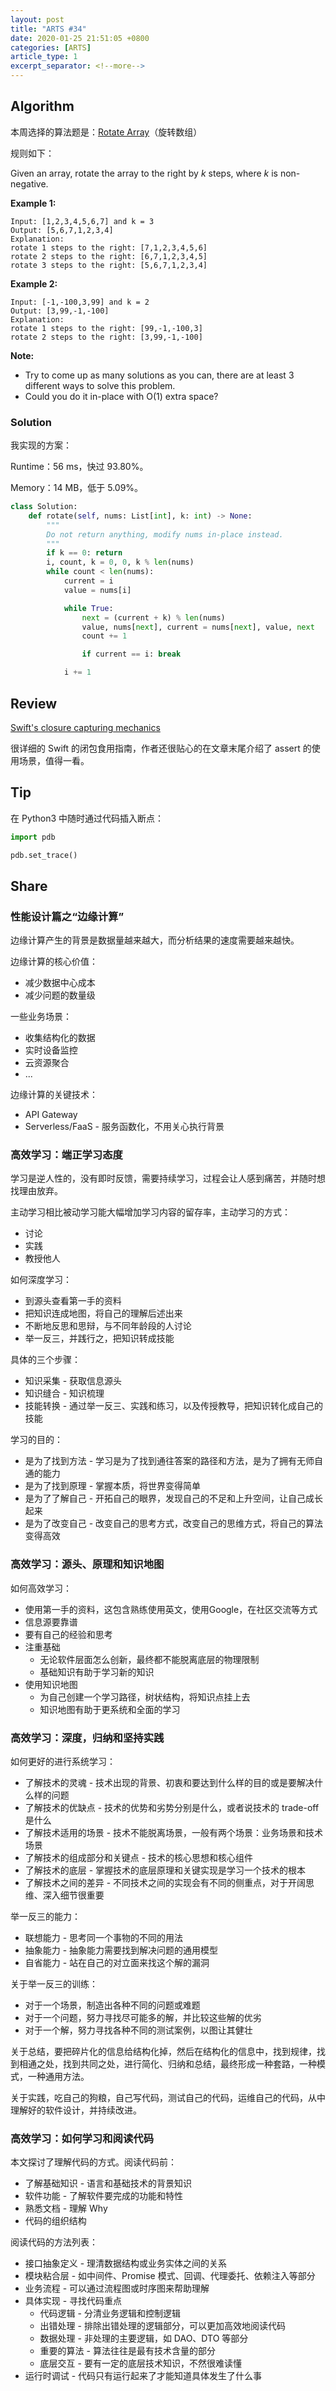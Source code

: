 ```yaml
---
layout: post
title: "ARTS #34"
date: 2020-01-25 21:51:05 +0800
categories: [ARTS]
article_type: 1
excerpt_separator: <!--more-->
---
```



## Algorithm

本周选择的算法题是：[Rotate Array](<https://leetcode.com/problems/rotate-array/>)（旋转数组）

<!--more-->

规则如下：

Given an array, rotate the array to the right by *k* steps, where *k* is non-negative.

**Example 1:**

```
Input: [1,2,3,4,5,6,7] and k = 3
Output: [5,6,7,1,2,3,4]
Explanation:
rotate 1 steps to the right: [7,1,2,3,4,5,6]
rotate 2 steps to the right: [6,7,1,2,3,4,5]
rotate 3 steps to the right: [5,6,7,1,2,3,4]
```

**Example 2:**

```
Input: [-1,-100,3,99] and k = 2
Output: [3,99,-1,-100]
Explanation: 
rotate 1 steps to the right: [99,-1,-100,3]
rotate 2 steps to the right: [3,99,-1,-100]
```

**Note:**

- Try to come up as many solutions as you can, there are at least 3 different ways to solve this problem.
- Could you do it in-place with O(1) extra space?

### Solution

我实现的方案：

Runtime：56 ms，快过 93.80%。

Memory：14 MB，低于 5.09%。

```python
class Solution:
    def rotate(self, nums: List[int], k: int) -> None:
        """
        Do not return anything, modify nums in-place instead.
        """ 
        if k == 0: return
        i, count, k = 0, 0, k % len(nums)
        while count < len(nums):
            current = i
            value = nums[i]

            while True:
                next = (current + k) % len(nums)
                value, nums[next], current = nums[next], value, next
                count += 1

                if current == i: break

            i += 1
```


## Review

[Swift's closure capturing mechanics](https://www.swiftbysundell.com/articles/swifts-closure-capturing-mechanics)

很详细的 Swift 的闭包食用指南，作者还很贴心的在文章末尾介绍了 assert 的使用场景，值得一看。

## Tip

在 Python3 中随时通过代码插入断点：
```python
import pdb

pdb.set_trace()
```

## Share

### 性能设计篇之“边缘计算”

边缘计算产生的背景是数据量越来越大，而分析结果的速度需要越来越快。

边缘计算的核心价值：

- 减少数据中心成本
- 减少问题的数量级

一些业务场景：

- 收集结构化的数据
- 实时设备监控
- 云资源聚合
- ...

边缘计算的关键技术：

- API Gateway
- Serverless/FaaS - 服务函数化，不用关心执行背景



### 高效学习：端正学习态度

学习是逆人性的，没有即时反馈，需要持续学习，过程会让人感到痛苦，并随时想找理由放弃。

主动学习相比被动学习能大幅增加学习内容的留存率，主动学习的方式：

- 讨论
- 实践
- 教授他人

如何深度学习：

- 到源头查看第一手的资料
- 把知识连成地图，将自己的理解后述出来
- 不断地反思和思辩，与不同年龄段的人讨论
- 举一反三，并践行之，把知识转成技能

具体的三个步骤：

- 知识采集 - 获取信息源头
- 知识缝合 - 知识梳理
- 技能转换 - 通过举一反三、实践和练习，以及传授教导，把知识转化成自己的技能

学习的目的：

- 是为了找到方法 - 学习是为了找到通往答案的路径和方法，是为了拥有无师自通的能力
- 是为了找到原理 - 掌握本质，将世界变得简单
- 是为了了解自己 - 开拓自己的眼界，发现自己的不足和上升空间，让自己成长起来
- 是为了改变自己 - 改变自己的思考方式，改变自己的思维方式，将自己的算法变得高效



### 高效学习：源头、原理和知识地图

如何高效学习：

- 使用第一手的资料，这包含熟练使用英文，使用Google，在社区交流等方式
- 信息源要靠谱
- 要有自己的经验和思考
- 注重基础
  - 无论软件层面怎么创新，最终都不能脱离底层的物理限制
  - 基础知识有助于学习新的知识
- 使用知识地图
  - 为自己创建一个学习路径，树状结构，将知识点挂上去
  - 知识地图有助于更系统和全面的学习



### 高效学习：深度，归纳和坚持实践

如何更好的进行系统学习：

- 了解技术的灵魂 - 技术出现的背景、初衷和要达到什么样的目的或是要解决什么样的问题
- 了解技术的优缺点 - 技术的优势和劣势分别是什么，或者说技术的 trade-off 是什么
- 了解技术适用的场景 - 技术不能脱离场景，一般有两个场景：业务场景和技术场景
- 了解技术的组成部分和关键点 - 技术的核心思想和核心组件
- 了解技术的底层 - 掌握技术的底层原理和关键实现是学习一个技术的根本
- 了解技术之间的差异 - 不同技术之间的实现会有不同的侧重点，对于开阔思维、深入细节很重要

举一反三的能力：

- 联想能力 - 思考同一个事物的不同的用法
- 抽象能力 - 抽象能力需要找到解决问题的通用模型
- 自省能力 - 站在自己的对立面来找这个解的漏洞

关于举一反三的训练：

- 对于一个场景，制造出各种不同的问题或难题
- 对于一个问题，努力寻找尽可能多的解，并比较这些解的优劣
- 对于一个解，努力寻找各种不同的测试案例，以图让其健壮

关于总结，要把碎片化的信息给结构化掉，然后在结构化的信息中，找到规律，找到相通之处，找到共同之处，进行简化、归纳和总结，最终形成一种套路，一种模式，一种通用方法。

关于实践，吃自己的狗粮，自己写代码，测试自己的代码，运维自己的代码，从中理解好的软件设计，并持续改进。



### 高效学习：如何学习和阅读代码

本文探讨了理解代码的方式。阅读代码前：

- 了解基础知识 - 语言和基础技术的背景知识
- 软件功能 - 了解软件要完成的功能和特性
- 熟悉文档 - 理解 Why
- 代码的组织结构

阅读代码的方法列表：

- 接口抽象定义 - 理清数据结构或业务实体之间的关系
- 模块粘合层 - 如中间件、Promise 模式、回调、代理委托、依赖注入等部分
- 业务流程 - 可以通过流程图或时序图来帮助理解
- 具体实现 - 寻找代码重点
  - 代码逻辑 - 分清业务逻辑和控制逻辑
  - 出错处理 - 排除出错处理的逻辑部分，可以更加高效地阅读代码
  - 数据处理 - 非处理的主要逻辑，如 DAO、DTO 等部分
  - 重要的算法 - 算法往往是最有技术含量的部分
  - 底层交互 - 要有一定的底层技术知识，不然很难读懂
- 运行时调试 - 代码只有运行起来了才能知道具体发生了什么事
